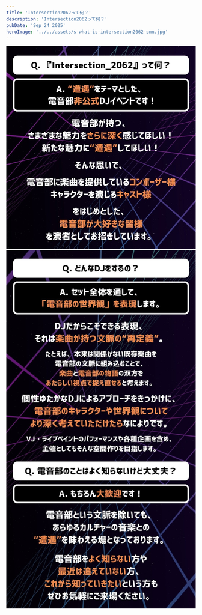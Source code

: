 ```yaml
---
title: 'Intersection2062って何？'
description: 'Intersection2062って何？'
pubDate: 'Sep 24 2025'
heroImage: '../../assets/s-what-is-intersection2062-smn.jpg'
---
```


![Q. 『Intersection_2062』って何? A.“遭遇”をテーマとした、電音部非公式DJイベントです! 電音部が持つ、さまざまな魅力をさらに深く感じてほしい! 新たな魅力に“遭遇”してほしい! そんな思いで、電音部に楽曲を提供しているコンポーザー様・キャラクターを演じるキャスト様をはじめとした、電音部が大好きな皆様を演者としてお招きしています。](../../assets/s-what-is-intersection2062-1.jpg)
![Q.どんなDJをするの?　A.セット全体を通して、「電音部の世界観」を表現します。DJだからこそできる表現、それは楽曲が持つ文脈の”再定義”。たとえば、本来は関係がない既存楽曲を電音部の文脈に組み込むことで、楽曲と電音部の物語の双方をあたらしい視点で捉え直せると考えます。個性ゆたかなDJによるアプローチをきっかけに、電音部のキャラクターや世界観についてより深く考えていただけたらなによりです。VJ·ライブペイントのパフォーマンスや各種企画を含め、主催としてもそんな空間作りを目指します。　Q.電音部のことはよく知らないけど大丈夫?　A.もちろん大歓迎です!　電音部という文脈を除いても、あらゆるカルチャーの音楽との“遭遇”を味わえる場となっております。電音部をよく知らない方や最近は追えていない方、これから知っていきたいという方もぜひお気軽にご来場ください。](../../assets/s-what-is-intersection2062-2.jpg)